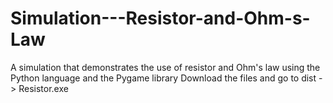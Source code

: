 # Simulation---Resistor-and-Ohm-s-Law

A simulation that demonstrates the use of resistor and Ohm's law using the Python language and the Pygame library
Download the files and go to dist -> Resistor.exe
